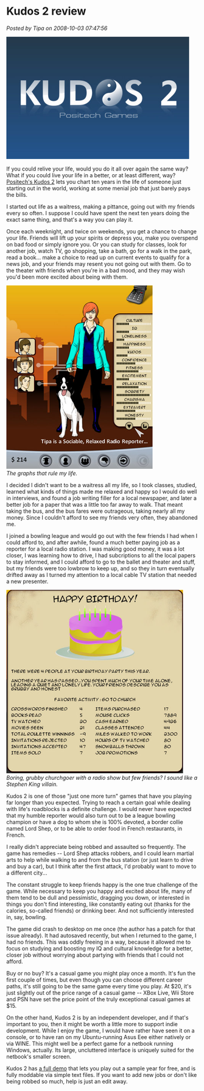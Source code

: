 # Kudos 2 review

*Posted by Tipa on 2008-10-03 07:47:56*

![](../uploads/2008/10/kudos2-2008-10-02-20-08-25-79.jpg "kudos2-2008-10-02-20-08-25-79")

If you could relive your life, would you do it all over again the same way? What if you could live your life in a better, or at least different, way? [Positech's Kudos 2](http://www.positech.co.uk/kudos2/) lets you chart ten years in the life of someone just starting out in the world, working at some menial job that just barely pays the bills.

I started out life as a waitress, making a pittance, going out with my friends every so often. I suppose I could have spent the next ten years doing the exact same thing, and that's a way you can play it.

Once each weeknight, and twice on weekends, you get a chance to change your life. Friends will lift up your spirits or depress you, make you overspend on bad food or simply ignore you. Or you can study for classes, look for another job, watch TV, go shopping, take a bath, go for a walk in the park, read a book... make a choice to read up on current events to qualify for a news job, and your friends may resent you not going out with them. Go to the theater with friends when you're in a bad mood, and they may wish you'd been more excited about being with them.

![](../uploads/2008/10/kudos2-2008-10-02-20-08-00-12.jpg "kudos2-2008-10-02-20-08-00-12")  
*The graphs that rule my life.*

I decided I didn't want to be a waitress all my life, so I took classes, studied, learned what kinds of things made me relaxed and happy so I would do well in interviews, and found a job writing filler for a local newspaper, and later a better job for a paper that was a little too far away to walk. That meant taking the bus, and the bus fares were outrageous, taking nearly all my money. Since I couldn't afford to see my friends very often, they abandoned me.

I joined a bowling league and would go out with the few friends I had when I could afford to, and after awhile, found a much better paying job as a reporter for a local radio station. I was making good money, it was a lot closer, I was learning how to drive, I had subcriptions to all the local papers to stay informed, and I could afford to go to the ballet and theater and stuff, but my friends were too lowbrow to keep up, and so they in turn eventually drifted away as I turned my attention to a local cable TV station that needed a new presenter.

![](../uploads/2008/10/kudos2-2008-10-02-19-51-14-35.jpg "kudos2-2008-10-02-19-51-14-35")  
*Boring, grubby churchgoer with a radio show but few friends? I sound like a Stephen King villain.*

Kudos 2 is one of those "just one more turn" games that have you playing far longer than you expected. Trying to reach a certain goal while dealing with life's roadblocks is a definite challenge. I would never have expected that my humble reporter would also turn out to be a league bowling champion or have a dog to whom she is 100% devoted, a border collie named Lord Shep, or to be able to order food in French restaurants, in French.

I really didn't appreciate being robbed and assaulted so frequently. The game has remedies -- Lord Shep attacks robbers, and I could learn martial arts to help while walking to and from the bus station (or just learn to drive and buy a car), but I think after the first attack, I'd probably want to move to a different city...

The constant struggle to keep friends happy is the one true challenge of the game. While necessary to keep you happy and excited about life, many of them tend to be dull and pessimistic, dragging you down, or interested in things you don't find interesting, like constantly eating out (thanks for the calories, so-called friends) or drinking beer. And not sufficiently interested in, say, bowling. 

The game did crash to desktop on me once (the author has a patch for that issue already). It had autosaved recently, but when I returned to the game, I had no friends. This was oddly freeing in a way, because it allowed me to focus on studying and boosting my IQ and cultural knowledge for a better, closer job without worrying about partying with friends that I could not afford.

Buy or no buy? It's a casual game you might play once a month. It's fun the first couple of times, but even though you can choose different career paths, it's still going to be the same game every time you play. At $20, it's just slightly out of the price range of a casual game -- XBox Live, Wii Store and PSN have set the price point of the truly exceptional casual games at $15.

On the other hand, Kudos 2 is by an independent developer, and if that's important to you, then it might be worth a little more to support indie development. While I enjoy the game, I would have rather have seen it on a console, or to have ran on my Ubuntu-running Asus Eee either natively or via WINE. This might well be a perfect game for a netbook running Windows, actually. Its large, uncluttered interface is uniquely suited for the netbook's smaller screen.

Kudos 2 has [a full demo](http://www.positech.co.uk/kudos2/demo.html) that lets you play out a sample year for free, and is fully moddable via simple text files. If you want to add new jobs or don't like being robbed so much, help is just an edit away.


